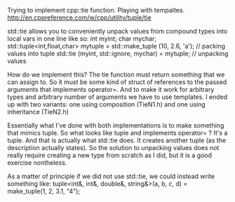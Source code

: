 Trying to implement cpp::tie function. Playing with tempaltes.
http://en.cppreference.com/w/cpp/utility/tuple/tie

std::tie allows you to conveniently unpack values from compound types into local vars in one line like so:
  int myint;
  char mychar;
  std::tuple<int,float,char> mytuple = std::make_tuple (10, 2.6, 'a');          // packing values into tuple
  std::tie (myint, std::ignore, mychar) = mytuple; // unpacking values
  
How do we implement this?
The tie function must return something that we can assign to. So it must be some kind of struct of references to the passed arguments that implements operator=.
And to make it work for arbitrary types and arbitrary number of arguments we have to use templates.
I ended up with two variants: one using composition (TieN1.h) and one using inheritance (TieN2.h)

Essentially what I've done with both implementations is to make something that mimics tuple. So what looks like tuple and implements operator= ? It's a tuple. And that is actually what std::tie does. It creates another tuple (as the description actually states). So the solution to unpacking values does not really require creating a new type from scratch as I did, but it is a good exercise nontheless.

As a matter of principle if we did not use std::tie, we could instead write something like:
tuple<int&, int&, double&, string&>(a, b, c, d) = make_tuple(1, 2, 3.1, "4");
